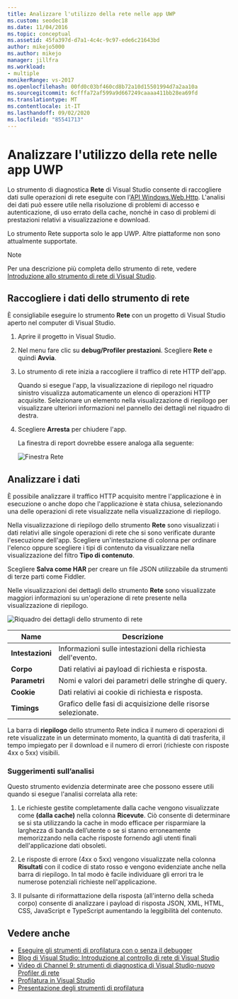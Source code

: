 ```yaml
---
title: Analizzare l'utilizzo della rete nelle app UWP
ms.custom: seodec18
ms.date: 11/04/2016
ms.topic: conceptual
ms.assetid: 45fa397d-d7a1-4c4c-9c97-ede6c21643bd
author: mikejo5000
ms.author: mikejo
manager: jillfra
ms.workload:
- multiple
monikerRange: vs-2017
ms.openlocfilehash: 00fd0c03bf460cd8b72a10d15501994d7a2aa10a
ms.sourcegitcommit: 6cfffa72af599a9d667249caaaa411bb28ea69fd
ms.translationtype: MT
ms.contentlocale: it-IT
ms.lasthandoff: 09/02/2020
ms.locfileid: "85541713"
---
```

# <a name="analyze-network-usage-in-uwp-apps"></a>Analizzare l'utilizzo della rete nelle app UWP
Lo strumento di diagnostica **Rete** di Visual Studio consente di raccogliere dati sulle operazioni di rete eseguite con l'[API Windows.Web.Http](/uwp/api/windows.web.http). L'analisi dei dati può essere utile nella risoluzione di problemi di accesso e autenticazione, di uso errato della cache, nonché in caso di problemi di prestazioni relativi a visualizzazione e download.

 Lo strumento Rete supporta solo le app UWP. Altre piattaforme non sono attualmente supportate.

> [!NOTE]
> Per una descrizione più completa dello strumento di rete, vedere [Introduzione allo strumento di rete di Visual Studio](https://devblogs.microsoft.com/visualstudio/introducing-visual-studios-network-tool/).

## <a name="collect-network-tool-data"></a>Raccogliere i dati dello strumento di rete
 È consigliabile eseguire lo strumento **Rete** con un progetto di Visual Studio aperto nel computer di Visual Studio.

1. Aprire il progetto in Visual Studio.

2. Nel menu fare clic su **debug/Profiler prestazioni**. Scegliere **Rete** e quindi **Avvia**.

3. Lo strumento di rete inizia a raccogliere il traffico di rete HTTP dell'app.

    Quando si esegue l'app, la visualizzazione di riepilogo nel riquadro sinistro visualizza automaticamente un elenco di operazioni HTTP acquisite. Selezionare un elemento nella visualizzazione di riepilogo per visualizzare ulteriori informazioni nel pannello dei dettagli nel riquadro di destra.

4. Scegliere **Arresta** per chiudere l'app.

   La finestra di report dovrebbe essere analoga alla seguente:

   ![Finestra Rete](../profiling/media/network_fullwindow.png "NETWORK_FullWindow")

## <a name="analyze-data"></a>Analizzare i dati
 È possibile analizzare il traffico HTTP acquisito mentre l'applicazione è in esecuzione o anche dopo che l'applicazione è stata chiusa, selezionando una delle operazioni di rete visualizzate nella visualizzazione di riepilogo.

 Nella visualizzazione di riepilogo dello strumento **Rete** sono visualizzati i dati relativi alle singole operazioni di rete che si sono verificate durante l'esecuzione dell'app. Scegliere un'intestazione di colonna per ordinare l'elenco oppure scegliere i tipi di contenuto da visualizzare nella visualizzazione del filtro **Tipo di contenuto**.

 Scegliere **Salva come HAR** per creare un file JSON utilizzabile da strumenti di terze parti come Fiddler.

 Nelle visualizzazioni dei dettagli dello strumento **Rete** sono visualizzate maggiori informazioni su un'operazione di rete presente nella visualizzazione di riepilogo.

 ![Riquadro dei dettagli dello strumento di rete](../profiling/media/network_detailsviewpane.png "NETWORK_DetailsViewPane")

|Name|Descrizione|
|-|-|
|**Intestazioni**|Informazioni sulle intestazioni della richiesta dell'evento.|
|**Corpo**|Dati relativi ai payload di richiesta e risposta.|
|**Parametri**|Nomi e valori dei parametri delle stringhe di query.|
|**Cookie**|Dati relativi ai cookie di richiesta e risposta.|
|**Timings**|Grafico delle fasi di acquisizione delle risorse selezionate.|

 La barra di **riepilogo** dello strumento Rete indica il numero di operazioni di rete visualizzate in un determinato momento, la quantità di dati trasferita, il tempo impiegato per il download e il numero di errori (richieste con risposte 4xx o 5xx) visibili.

### <a name="analysis-tips"></a>Suggerimenti sull’analisi 
 Questo strumento evidenzia determinate aree che possono essere utili quando si esegue l'analisi correlata alla rete:

1. Le richieste gestite completamente dalla cache vengono visualizzate come **(dalla cache)** nella colonna **Ricevute**. Ciò consente di determinare se si sta utilizzando la cache in modo efficace per risparmiare la larghezza di banda dell’utente o se si stanno erroneamente memorizzando nella cache risposte fornendo agli utenti finali dell'applicazione dati obsoleti.

2. Le risposte di errore (4xx o 5xx) vengono visualizzate nella colonna **Risultati** con il codice di stato rosso e vengono evidenziate anche nella barra di riepilogo. In tal modo è facile individuare gli errori tra le numerose potenziali richieste nell'applicazione.

3. Il pulsante di riformattazione della risposta (all'interno della scheda corpo) consente di analizzare i payload di risposta JSON, XML, HTML, CSS, JavaScript e TypeScript aumentando la leggibilità del contenuto.

## <a name="see-also"></a>Vedere anche

- [Eseguire gli strumenti di profilatura con o senza il debugger](../profiling/running-profiling-tools-with-or-without-the-debugger.md)
- [Blog di Visual Studio: Introduzione al controllo di rete di Visual Studio](https://devblogs.microsoft.com/visualstudio/)
- [Video di Channel 9: strumenti di diagnostica di Visual Studio-nuovo Profiler di rete](https://channel9.msdn.com/Series/ConnectOn-Demand/206)
- [Profilatura in Visual Studio](../profiling/index.yml)
- [Presentazione degli strumenti di profilatura](../profiling/profiling-feature-tour.md)